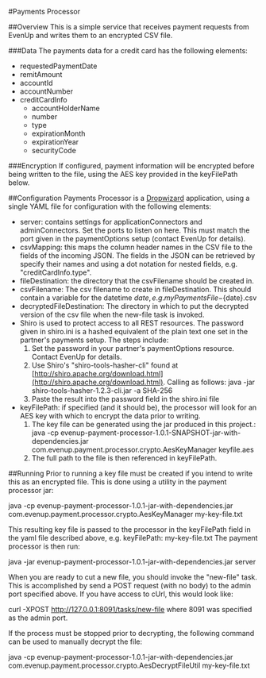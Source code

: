#Payments Processor

##Overview
This is a simple service that receives payment requests from EvenUp and writes them to an encrypted CSV file.

###Data
The payments data for a credit card has the following elements:

* requestedPaymentDate
* remitAmount
* accountId
* accountNumber
* creditCardInfo
  * accountHolderName
  * number
  * type
  * expirationMonth
  * expirationYear
  * securityCode

###Encryption
If configured, payment information will be encrypted before being written to the file, using the AES key provided in the keyFilePath below.

##Configuration
Payments Processor is a [Dropwizard](http://www.dropwizard.io/) application, using a single YAML file for configuration with the following elements:

 * server: contains settings for applicationConnectors and adminConnectors.  Set the ports to listen on here.  This must match the port given in the paymentOptions setup (contact EvenUp for details).
 * csvMapping: this maps the column header names in the CSV file to the fields of the incoming JSON.  The fields in the JSON can be retrieved by specify their names and using a dot notation for nested fields, e.g. "creditCardInfo.type".
 * fileDestination: the directory that the csvFilename should be created in.
 * csvFilename:  The csv filename to create in fileDestination.  This should contain a variable for the datetime ${date}, e.g. myPaymentsFile-${date}.csv
 * decryptedFileDestination: The directory in which to put the decrypted version of the csv file when the new-file task is
 invoked.
 * Shiro is used to protect access to all REST resources.  The password given in shiro.ini is a hashed equivalent of the plain text one set in the partner's payments setup.  The steps include:
   1. Set the password in your partner's paymentOptions resource.  Contact EvenUp for details.
   2. Use Shiro's "shiro-tools-hasher-cli" found at [http://shiro.apache.org/download.html](http://shiro.apache.org/download.html).  Calling as follows:
java -jar shiro-tools-hasher-1.2.3-cli.jar -a SHA-256 <password>
   3. Paste the result into the password field in the shiro.ini file
 * keyFilePath: if specified (and it should be), the processor will look for an AES key with which to encrypt the data prior to writing.  
   1. The key file can be generated using the jar produced in this project.:  java -cp evenup-payment-processor-1.0.1-SNAPSHOT-jar-with-dependencies.jar com.evenup.payment.processor.crypto.AesKeyManager keyfile.aes
   2. The full path to the file is then referenced in keyFilePath.
 
##Running
Prior to running a key file must be created if you intend to write this as an encrypted file.  This is done using a utility in the payment processor jar:

java -cp evenup-payment-processor-1.0.1-jar-with-dependencies.jar com.evenup.payment.processor.crypto.AesKeyManager my-key-file.txt

This resulting key file is passed to the processor in the keyFilePath field in the yaml file described above, e.g. keyFilePath: my-key-file.txt
The payment processor is then run:

java -jar evenup-payment-processor-1.0.1-jar-with-dependencies.jar server <path to config file>

When you are ready to cut a new file, you should invoke the "new-file" task.  This is accomplished by send a POST request (with no body) to the admin port specified above.  If you have access to cUrl, this would look like:

curl -XPOST  http://127.0.0.1:8091/tasks/new-file
where 8091 was specified as the admin port.

If the process must be stopped prior to decrypting, the following command can be used to manually decrypt the file:

java -cp evenup-payment-processor-1.0.1-jar-with-dependencies.jar com.evenup.payment.processor.crypto.AesDecryptFileUtil my-key-file.txt  <path to csv file given in csvFilename in the yaml file> <path to output file>


